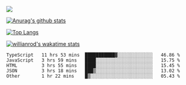 <!-- <div align="center"><a href="https://app.daily.dev/bobocode"><img src="https://api.daily.dev/devcards/e055a18cb8284958ba546ef75ce2dee9.png?r=4fd" width="400" alt="Lin JinBo's Dev Card"/></a></div> -->

![](https://blog-img-1252233196.cos.ap-guangzhou.myqcloud.com/github-home.png)
     
[![Anurag's github stats](https://github-readme-stats.vercel.app/api?username=BB-Code&count_private=true&show_icons=true)](https://github.com/BB-Code/github-readme-stats)

[![Top Langs](https://github-readme-stats.vercel.app/api/top-langs/?username=BB-Code&layout=compact)](https://github.com/BB-Code/github-readme-stats)

[![willianrod's wakatime stats](https://github-readme-stats.vercel.app/api/wakatime?username=bobocode&layout=compact)](https://github.com/BB-Code/github-readme-stats)

<!--
**BB-Code/BB-Code** is a ✨ _special_ ✨ repository because its `README.md` (this file) appears on your GitHub profile.

Here are some ideas to get you started:

- 🔭 I’m currently working on ...
- 🌱 I’m currently learning ...
- 👯 I’m looking to collaborate on ...
- 🤔 I’m looking for help with ...
- 💬 Ask me about ...
- 📫 How to reach me: ...
- 😄 Pronouns: ...
- ⚡ Fun fact: ...
-->

<!--START_SECTION:waka-->

```text
TypeScript   11 hrs 53 mins  ███████████▓░░░░░░░░░░░░░   46.86 %
JavaScript   3 hrs 59 mins   ████░░░░░░░░░░░░░░░░░░░░░   15.75 %
HTML         3 hrs 55 mins   ████░░░░░░░░░░░░░░░░░░░░░   15.45 %
JSON         3 hrs 18 mins   ███▒░░░░░░░░░░░░░░░░░░░░░   13.02 %
Other        1 hr 22 mins    █▒░░░░░░░░░░░░░░░░░░░░░░░   05.43 %
```

<!--END_SECTION:waka-->



